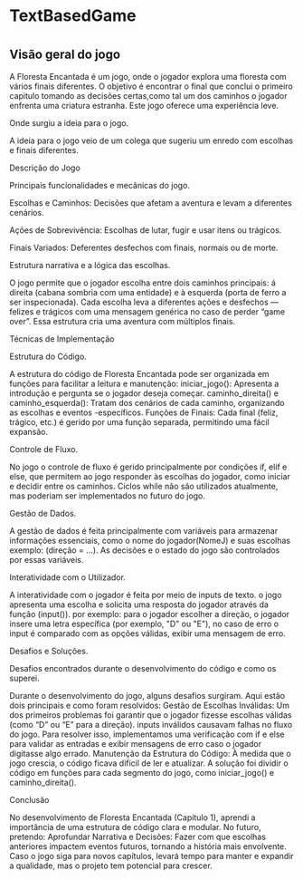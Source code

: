 <h1>TextBasedGame<h1>

## **Visão geral do jogo**

A Floresta Encantada é um jogo, onde o jogador explora uma floresta com vários finais diferentes.
O objetivo é encontrar o final que conclui o primeiro capitulo tomando as decisões certas,como tal um dos caminhos o jogador enfrenta uma criatura estranha.
Este jogo oferece uma experiência leve.

Onde surgiu a ideia para o jogo.

A ideia para o jogo veio de um colega que sugeriu um enredo com escolhas e finais diferentes.

Descrição do Jogo

Principais funcionalidades e mecânicas do jogo.

Escolhas e Caminhos: Decisões que afetam a aventura e levam a diferentes cenários.

Ações de Sobrevivência: Escolhas de lutar, fugir e usar itens ou trágicos.

Finais Variados: Deferentes desfechos com finais, normais ou de morte.

Estrutura narrativa e a lógica das escolhas.

O jogo permite que o jogador escolha entre dois caminhos principais: á direita (cabana sombria com uma entidade)
e à esquerda (porta de ferro a ser inspecionada). Cada escolha leva a diferentes ações e desfechos — felizes e trágicos com uma mensagem genérica no caso de perder “game over”. Essa estrutura cria uma aventura com múltiplos finais.

Técnicas de Implementação

Estrutura do Código.

A estrutura do código de Floresta Encantada pode ser organizada em funções para facilitar a leitura e manutenção:
iniciar_jogo(): Apresenta a introdução e pergunta se o jogador deseja começar.
caminho_direita() e caminho_esquerda(): Tratam dos cenários de cada caminho, organizando as escolhas e eventos -específicos.
Funções de Finais: Cada final (feliz, trágico, etc.) é gerido por uma função separada, permitindo uma fácil expansão.

Controle de Fluxo.

No jogo o controle de fluxo é gerido principalmente por condições if, elif e else, que permitem ao jogo responder às escolhas do jogador, como iniciar e decidir entre os caminhos.
Ciclos while não são utilizados atualmente, mas poderiam ser implementados no futuro do jogo.

Gestão de Dados.

A gestão de dados é feita principalmente com variáveis para armazenar informações essenciais, como o nome do jogador(NomeJ) e suas escolhas exemplo: (direção = ...).  As decisões e o estado do jogo são controlados por essas variáveis.

Interatividade com o Utilizador.

A interatividade com o jogador é feita por meio de inputs de texto. o jogo apresenta uma escolha e solicita uma resposta do jogador através da função (input()). por exemplo: para o jogador escolher a direção, o jogador insere uma letra específica (por exemplo, "D" ou "E"), no caso de erro o input é comparado com as opções válidas, exibir uma mensagem de erro.

Desafios e Soluções.

Desafios encontrados durante o desenvolvimento do código e como os superei.

Durante o desenvolvimento do jogo, alguns desafios surgiram. Aqui estão dois principais e como foram resolvidos:
Gestão de Escolhas Inválidas: Um dos primeiros problemas foi garantir que o jogador fizesse escolhas válidas (como “D” ou “E” para a direção). inputs inválidos causavam falhas no fluxo do jogo. Para resolver isso, implementamos uma verificação com if e else para validar as entradas e exibir mensagens de erro caso o jogador digitasse algo errado.
Manutenção da Estrutura do Código: À medida que o jogo crescia, o código ficava difícil de ler e atualizar. A solução foi dividir o código em funções para cada segmento do jogo, como iniciar_jogo() e caminho_direita().

Conclusão

No desenvolvimento de Floresta Encantada (Capítulo 1), aprendi a importância de uma estrutura de código clara e modular. No futuro, pretendo:
Aprofundar Narrativa e Decisões: Fazer com que escolhas anteriores impactem eventos futuros, tornando a história mais envolvente.
Caso o jogo siga para novos capítulos, levará tempo para manter e expandir a qualidade, mas o projeto tem potencial para crescer.
